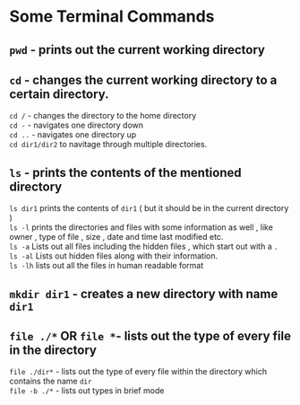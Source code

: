 # Some Terminal Commands 

## `pwd` - prints out the current working directory 
## `cd` - changes the current working directory to a certain directory.
   `cd /` - changes the directory to the home directory <br/>
   `cd -` - navigates one directory down <br/>
   `cd ..` - navigates one directory up <br/>
   `cd dir1/dir2` to navitage through multiple directories. <br/>
   
## `ls` - prints the contents of the mentioned directory
   `ls dir1` prints the contents of `dir1` ( but it should be in the current directory ) <br/>
   `ls -l` prints the directories and files with some information as well , like owner , type of file , size , date and time last modified etc. <br/>
   `ls -a` Lists out all files including the hidden files , which start out with a `.`  <br/>
   `ls -al` Lists out hidden files along with their information. <br/>
   `ls -lh` lists out all the files in human readable format 
   
## `mkdir dir1` - creates a new directory with name `dir1`

## `file ./*` OR `file *`- lists out the type of every file in the directory <br/>
   `file ./dir*` - lists out the type of every file within the directory which contains the name `dir` <br/>
   `file -b ./*` - lists out types in brief mode <br/>
   
